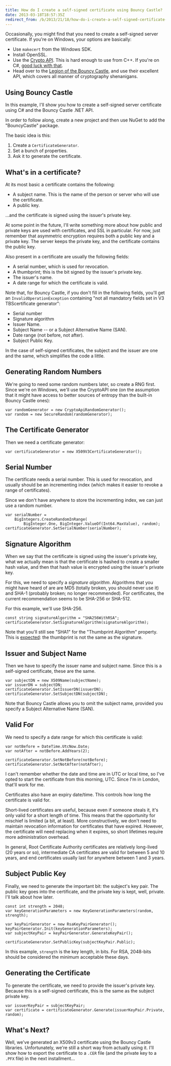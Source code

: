```yaml
---
title: How do I create a self-signed certificate using Bouncy Castle?
date: 2013-03-18T18:57:35Z
redirect_from: /b/2013/21/18/how-do-i-create-a-self-signed-certificate-using-bouncy-castle-
---
```

Occasionally, you might find that you need to create a self-signed server certificate. If you're on Windows, your options are basically:

 * Use `makecert` from the Windows SDK.
 * Install OpenSSL.
 * Use the [Crypto API](http://msdn.microsoft.com/en-us/library/windows/desktop/aa380255.aspx). This is hard enough to use from C++. If you're on C#, [good luck with that](http://blogs.msdn.com/b/dcook/archive/2008/11/25/creating-a-self-signed-certificate-in-c.aspx).
 * Head over to the [Legion of the Bouncy Castle](http://www.bouncycastle.org/csharp/), and use their excellent API, which covers all manner of cryptography shenanigans.

Using Bouncy Castle
--

In this example, I'll show you how to create a self-signed server certificate using C# and the Bouncy Castle .NET API.

In order to follow along, create a new project and then use NuGet to add the "BouncyCastle" package.

The basic idea is this:

1. Create a `CertificateGenerator`.
2. Set a bunch of properties.
3. Ask it to generate the certificate.

What's in a certificate?
--

At its most basic a certificate contains the following:

 * A subject name. This is the name of the person or server who will use the certificate.
 * A public key.

...and the certificate is signed using the issuer's private key.

At some point in the future, I'll write something more about how public and private keys are used with certificates, and SSL in particular. For now, just remember that asymmetric encryption requires both a public key and a private key. The server keeps the private key, and the certificate contains the public key.

Also present in a certificate are usually the following fields:

 * A serial number, which is used for revocation.
 * A thumbprint; this is the bit signed by the issuer's private key.
 * The issuer's name.
 * A date range for which the certificate is valid.

Note that, for Bouncy Castle, if you don't fill in the following fields, you'll get an `InvalidOperationException` containing "not all mandatory fields set in V3 TBScertificate generator":

 * Serial number
 * Signature algorithm
 * Issuer Name.
 * Subject Name -- or a Subject Alternative Name (SAN).
 * Date range (not before, not after).
 * Subject Public Key.

In the case of self-signed certificates, the subject and the issuer are one and the same, which simplifies the code a little.

Generating Random Numbers
--

We're going to need some random numbers later, so create a RNG first. Since we're on Windows, we'll use the CryptoAPI one (on the assumption that it might have access to better sources of entropy than the built-in Bouncy Castle ones):

    var randomGenerator = new CryptoApiRandomGenerator();
	var random = new SecureRandom(randomGenerator);

The Certificate Generator
--

Then we need a certificate generator:

	var certificateGenerator = new X509V3CertificateGenerator();

Serial Number
--

The certificate needs a serial number. This is used for revocation, and usually should be an incrementing index (which makes it easier to revoke a range of certificates).

Since we don't have anywhere to store the incrementing index, we can just use a random number.

	var serialNumber =
	    BigIntegers.CreateRandomInRange(
	        BigInteger.One, BigInteger.ValueOf(Int64.MaxValue), random);
	certificateGenerator.SetSerialNumber(serialNumber);

Signature Algorithm
--

When we say that the certificate is signed using the issuer's private key, what we actually mean is that the certificate is hashed to create a smaller hash value, and then that hash value is encrypted using the issuer's private key.

For this, we need to specify a *signature algorithm*. Algorithms that you might have heard of are are MD5 (totally broken, you should never use it) and SHA-1 (probably broken; no longer recommended). For certificates, the current recommendation seems to be SHA-256 or SHA-512.

For this example, we'll use SHA-256.

	const string signatureAlgorithm = "SHA256WithRSA";
	certificateGenerator.SetSignatureAlgorithm(signatureAlgorithm);

Note that you'll still see "SHA1" for the "Thumbprint Algorithm" property. This is [expected](http://social.technet.microsoft.com/Forums/en-US/winserversecurity/thread/9543cd5b-c3b3-4d13-a9c4-46b97f2c6c18/): the thumbprint is not the same as the signature.

Issuer and Subject Name
--

Then we have to specify the issuer name and subject name. Since this is a self-signed certificate, these are the same.

	var subjectDN = new X509Name(subjectName);
	var issuerDN = subjectDN;
	certificateGenerator.SetIssuerDN(issuerDN);
    certificateGenerator.SetSubjectDN(subjectDN);

Note that Bouncy Castle allows you to omit the subject name, provided you specify a Subject Alternative Name (SAN).

Valid For
--

We need to specify a date range for which this certificate is valid:

	var notBefore = DateTime.UtcNow.Date;
	var notAfter = notBefore.AddYears(2);

	certificateGenerator.SetNotBefore(notBefore);
	certificateGenerator.SetNotAfter(notAfter);

I can't remember whether the date and time are in UTC or local time, so I've opted to start the certificate from this morning, UTC. Since I'm in London, that'll work for me.

Certificates also have an expiry date/time. This controls how long the certificate is valid for.

Short-lived certificates are useful, because even if someone steals it, it's only valid for a short length of time. This means that the opportunity for mischief is limited (a bit, at least). More constructively, we don't need to maintain revocation information for certificates that have expired. However, the certificate will need replacing when it expires, so short lifetimes require more administration overhead.

In general, Root Certificate Authority certificates are relatively long-lived (20 years or so), intermediate CA certificates are valid for between 5 and 10 years, and end certificates usually last for anywhere between 1 and 3 years.

Subject Public Key
--

Finally, we need to generate the important bit: the subject's key pair. The public key goes into the certificate, and the private key is kept, well, private. I'll talk about how later.

	const int strength = 2048;
	var keyGenerationParameters = new KeyGenerationParameters(random, strength);

	var keyPairGenerator = new RsaKeyPairGenerator();
	keyPairGenerator.Init(keyGenerationParameters);
	var subjectKeyPair = keyPairGenerator.GenerateKeyPair();

	certificateGenerator.SetPublicKey(subjectKeyPair.Public);

In this example, `strength` is the key length, in bits. For RSA, 2048-bits should be considered the minimum acceptable these days.

Generating the Certificate
--

To generate the certificate, we need to provide the issuer's private key. Because this is a self-signed certificate, this is the same as the subject private key.

	var issuerKeyPair = subjectKeyPair;
    var certificate = certificateGenerator.Generate(issuerKeyPair.Private, random);

What's Next?
--

Well, we've generated an X509v3 certificate using the Bouncy Castle libraries. Unfortunately, we're still a short way from actually using it. I'll show how to export the certificate to a `.CER` file (and the private key to a `.PFX` file) in the next installment...
